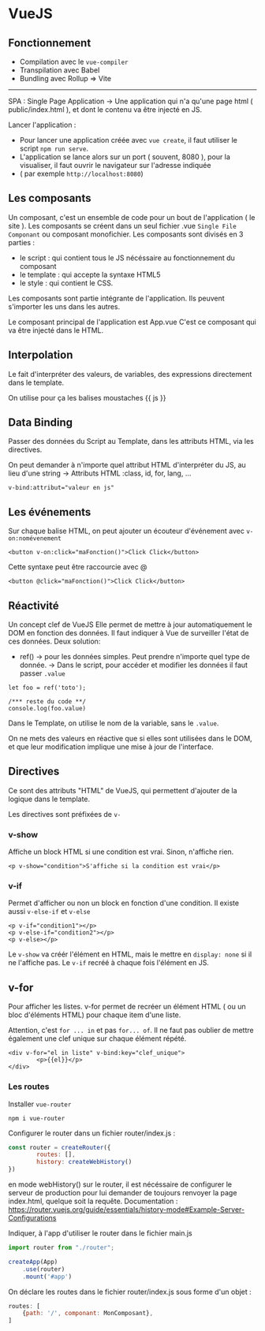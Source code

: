 # VueJS

## Fonctionnement

- Compilation avec le `vue-compiler`
- Transpilation avec Babel
- Bundling avec Rollup
=> Vite

-----

SPA : Single Page Application
-> Une application qui n'a qu'une page html ( public/index.html ), et dont le contenu va être injecté en JS.

Lancer l'application : 
- Pour lancer une application créée avec `vue create`, il faut utiliser le script `npm run serve`.
- L'application se lance alors sur un port ( souvent, 8080 ), pour la visualiser, il faut ouvrir le navigateur sur l'adresse indiquée
- ( par exemple `http://localhost:8080`)


## Les composants

Un composant, c'est un ensemble de code pour un bout de l'application ( le site ).
Les composants se créent dans un seul fichier .vue `Single File Componant` ou composant monofichier.
Les composants sont divisés en 3 parties : 
- le script : qui contient tous le JS nécéssaire au fonctionnement du composant
- le template : qui accepte la syntaxe HTML5
- le style : qui contient le CSS.

Les composants sont partie intégrante de l'application.
Ils peuvent s'importer les uns dans les autres.

Le composant principal de l'application est App.vue
C'est ce composant qui va être injecté dans le HTML.

## Interpolation

Le fait d'interpréter des valeurs, de variables, des expressions directement dans le template.

On utilise pour ça les balises moustaches {{ js }}

## Data Binding

Passer des données du Script au Template, dans les attributs HTML, via les directives.

On peut demander à n'importe quel attribut HTML d'interpréter du JS, au lieu d'une string
-> Attributs HTML :class, id, for, lang, ...

```
v-bind:attribut="valeur en js"
```


## Les événements

Sur chaque balise HTML, on peut ajouter un écouteur d'événement avec `v-on:nomévenement`

```vue
<button v-on:click="maFonction()">Click Click</button>
```

Cette syntaxe peut être raccourcie avec @
```vue
<button @click="maFonction()">Click Click</button>
```

## Réactivité 

Un concept clef de VueJS
Elle permet de mettre à jour automatiquement le DOM en fonction des données.
Il faut indiquer à Vue de surveiller l'état de ces données.
Deux solution: 

- ref() -> pour les données simples. Peut prendre n'importe quel type de donnée. 
        -> Dans le script, pour accéder et modifier les données il faut passer `.value`

```vue
let foo = ref('toto');

/*** reste du code **/
console.log(foo.value)
```

Dans le Template, on utilise le nom de la variable, sans le `.value`.

On ne mets des valeurs en réactive que si elles sont utilisées dans le DOM, et que leur
modification implique une mise à jour de l'interface.

## Directives

Ce sont des attributs "HTML" de VueJS, qui permettent d'ajouter de la logique dans le template.

Les directives sont préfixées de `v-`

### v-show

Affiche un block HTML si une condition est vrai.
Sinon, n'affiche rien.

```vue
<p v-show="condition">S'affiche si la condition est vrai</p>
```

### v-if

Permet d'afficher ou non un block en fonction d'une condition.
Il existe aussi `v-else-if` et `v-else`

```vue
<p v-if="condition1"></p>
<p v-else-if="condition2"></p>
<p v-else></p>
```


Le `v-show` va créér l'élément en HTML, mais le mettre en `display: none` si il ne l'affiche pas.
Le `v-if` recréé à chaque fois l'élément en JS.

## v-for

Pour afficher les listes.
v-for permet de recréer un élément HTML ( ou un bloc d'éléments HTML) pour chaque item d'une liste.

Attention, c'est `for ... in` et pas `for... of`.
Il ne faut pas oublier de mettre également une clef unique sur chaque élément répété.

```vue
<div v-for="el in liste" v-bind:key="clef_unique">
        <p>{{el}}</p>
</div>
```

### Les routes

Installer `vue-router`
```vue
npm i vue-router
```

Configurer le router dans un fichier router/index.js : 
```javascript
const router = createRouter({
        routes: [],
        history: createWebHistory()
})
```

en mode webHistory() sur le router, il est nécéssaire de configurer le serveur de production pour lui demander de toujours renvoyer la page index.html, quelque soit la requête.
Documentation :
https://router.vuejs.org/guide/essentials/history-mode#Example-Server-Configurations


Indiquer, à l'app d'utiliser le router dans le fichier main.js
```javascript
import router from "./router";

createApp(App)
    .use(router)
    .mount('#app')

```

On déclare les routes dans le fichier router/index.js sous forme d'un objet : 
```javascript
routes: [
    {path: '/', componant: MonComposant},
]
```

